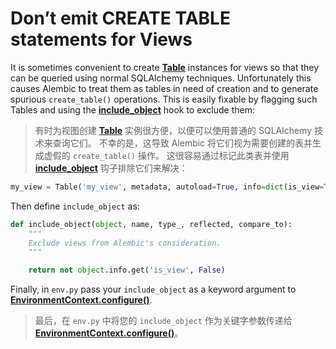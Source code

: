 # Don’t emit CREATE TABLE statements for Views

[Table]: https://docs.sqlalchemy.org/en/14/core/metadata.html#sqlalchemy.schema.Table
[include_object]: ../zh/08_02_01_02_configure.md#include_object
[EnvironmentContext.configure()]: ../zh/08_02_01_02_configure.md

It is sometimes convenient to create **[Table]** instances for views so that they can be queried using normal SQLAlchemy techniques. Unfortunately this causes Alembic to treat them as tables in need of creation and to generate spurious `create_table()` operations. This is easily fixable by flagging such Tables and using the **[include_object]** hook to exclude them:

> 有时为视图创建 **[Table]** 实例很方便，以便可以使用普通的 SQLAlchemy 技术来查询它们。 不幸的是，这导致 Alembic 将它们视为需要创建的表并生成虚假的 `create_table()` 操作。 这很容易通过标记此类表并使用 **[include_object]** 钩子排除它们来解决：

```python
my_view = Table('my_view', metadata, autoload=True, info=dict(is_view=True))    # Flag this as a view
```

Then define `include_object` as:

```python
def include_object(object, name, type_, reflected, compare_to):
    """
    Exclude views from Alembic's consideration.
    """

    return not object.info.get('is_view', False)
```

Finally, in `env.py` pass your `include_object` as a keyword argument to **[EnvironmentContext.configure()]**.

> 最后，在 `env.py` 中将您的 `include_object` 作为关键字参数传递给 **[EnvironmentContext.configure()]**。
